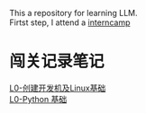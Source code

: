 This a repository for learning LLM.  
Firtst step, I attend a [interncamp](https://github.com/InternLM/Tutorial)
# 闯关记录笔记  
[L0-创建开发机及Linux基础](https://zhuanlan.zhihu.com/p/710467230)  
[L0-Python 基础](https://zhuanlan.zhihu.com/p/711113374)
